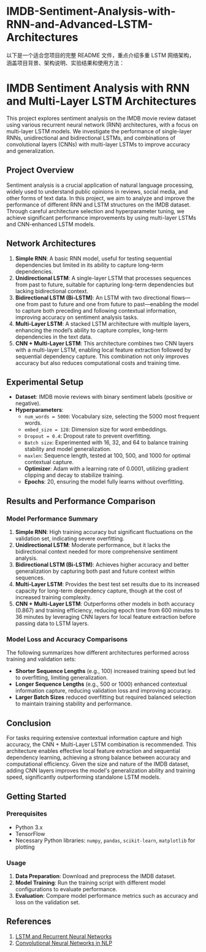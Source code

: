 # IMDB-Sentiment-Analysis-with-RNN-and-Advanced-LSTM-Architectures

以下是一个适合您项目的完整 README 文件，重点介绍多重 LSTM 网络架构，涵盖项目背景、架构说明、实验结果和使用方法：

# IMDB Sentiment Analysis with RNN and Multi-Layer LSTM Architectures

This project explores sentiment analysis on the IMDB movie review dataset using various recurrent neural network (RNN) architectures, with a focus on multi-layer LSTM models. We investigate the performance of single-layer RNNs, unidirectional and bidirectional LSTMs, and combinations of convolutional layers (CNNs) with multi-layer LSTMs to improve accuracy and generalization.

## Project Overview

Sentiment analysis is a crucial application of natural language processing, widely used to understand public opinions in reviews, social media, and other forms of text data. In this project, we aim to analyze and improve the performance of different RNN and LSTM structures on the IMDB dataset. Through careful architecture selection and hyperparameter tuning, we achieve significant performance improvements by using multi-layer LSTMs and CNN-enhanced LSTM models.

## Network Architectures

1. **Simple RNN**: A basic RNN model, useful for testing sequential dependencies but limited in its ability to capture long-term dependencies.
2. **Unidirectional LSTM**: A single-layer LSTM that processes sequences from past to future, suitable for capturing long-term dependencies but lacking bidirectional context.
3. **Bidirectional LSTM (Bi-LSTM)**: An LSTM with two directional flows—one from past to future and one from future to past—enabling the model to capture both preceding and following contextual information, improving accuracy on sentiment analysis tasks.
4. **Multi-Layer LSTM**: A stacked LSTM architecture with multiple layers, enhancing the model’s ability to capture complex, long-term dependencies in the text data.
5. **CNN + Multi-Layer LSTM**: This architecture combines two CNN layers with a multi-layer LSTM, enabling local feature extraction followed by sequential dependency capture. This combination not only improves accuracy but also reduces computational costs and training time.

## Experimental Setup

- **Dataset**: IMDB movie reviews with binary sentiment labels (positive or negative).
- **Hyperparameters**:
  - `num_words = 5000`: Vocabulary size, selecting the 5000 most frequent words.
  - `embed_size = 128`: Dimension size for word embeddings.
  - `Dropout = 0.4`: Dropout rate to prevent overfitting.
  - `Batch size`: Experimented with 16, 32, and 64 to balance training stability and model generalization.
  - `maxlen`: Sequence length, tested at 100, 500, and 1000 for optimal contextual capture.
  - **Optimizer**: Adam with a learning rate of 0.0001, utilizing gradient clipping and decay to stabilize training.
  - **Epochs**: 20, ensuring the model fully learns without overfitting.

## Results and Performance Comparison

### Model Performance Summary

1. **Simple RNN**: High training accuracy but significant fluctuations on the validation set, indicating severe overfitting.
2. **Unidirectional LSTM**: Moderate performance, but it lacks the bidirectional context needed for more comprehensive sentiment analysis.
3. **Bidirectional LSTM (Bi-LSTM)**: Achieves higher accuracy and better generalization by capturing both past and future context within sequences.
4. **Multi-Layer LSTM**: Provides the best test set results due to its increased capacity for long-term dependency capture, though at the cost of increased training complexity.
5. **CNN + Multi-Layer LSTM**: Outperforms other models in both accuracy (0.867) and training efficiency, reducing epoch time from 600 minutes to 36 minutes by leveraging CNN layers for local feature extraction before passing data to LSTM layers.

### Model Loss and Accuracy Comparisons

The following summarizes how different architectures performed across training and validation sets:
- **Shorter Sequence Lengths** (e.g., 100) increased training speed but led to overfitting, limiting generalization.
- **Longer Sequence Lengths** (e.g., 500 or 1000) enhanced contextual information capture, reducing validation loss and improving accuracy.
- **Larger Batch Sizes** reduced overfitting but required balanced selection to maintain training stability and performance.

## Conclusion

For tasks requiring extensive contextual information capture and high accuracy, the CNN + Multi-Layer LSTM combination is recommended. This architecture enables effective local feature extraction and sequential dependency learning, achieving a strong balance between accuracy and computational efficiency. Given the size and nature of the IMDB dataset, adding CNN layers improves the model's generalization ability and training speed, significantly outperforming standalone LSTM models.

## Getting Started

### Prerequisites

- Python 3.x
- TensorFlow 
- Necessary Python libraries: `numpy`, `pandas`, `scikit-learn`, `matplotlib` for plotting


### Usage

1. **Data Preparation**: Download and preprocess the IMDB dataset.
2. **Model Training**: Run the training script with different model configurations to evaluate performance.
3. **Evaluation**: Compare model performance metrics such as accuracy and loss on the validation set.


## References

1. [LSTM and Recurrent Neural Networks](https://link-to-paper)
2. [Convolutional Neural Networks in NLP](https://link-to-paper)

